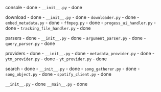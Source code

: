console - done
    - `__init__.py` - done

download - done
    - `__init__.py` - done
    - `downloader.py` - done
    - `embed_metadata.py` - done
    - `ffmpeg.py` - done
    - `progess_ui_handler.py` - done
    - `tracking_file_handler.py` - done

parsers - done
    - `__init__.py` - done
    - `argument_parser.py` - done
    - `query_parser.py` - done

providers - done
    - `__init__.py` - done
    - `metadata_provider.py` - done
    - `ytm_provider.py` - done
    - `yt_provider.py` - done

search - done
    - `__init__.py` - done
    - `song_gatherer.py` - done
    - `song_object.py` - done
    - `spotify_client.py` - done

`__init__.py` - done
`__main__.py` - done

